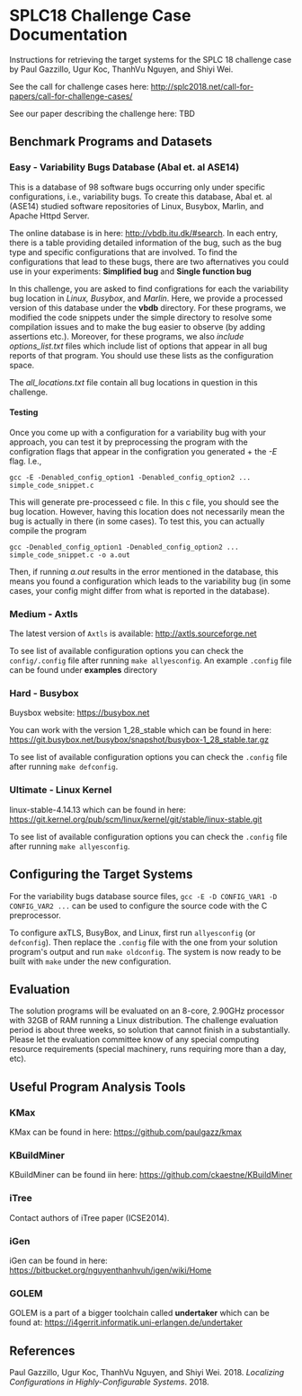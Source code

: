# SPLC18 Challenge Case Documentation

Instructions for retrieving the target systems for the SPLC 18 challenge case by Paul Gazzillo, Ugur Koc, ThanhVu Nguyen, and Shiyi Wei.

See the call for challenge cases here: http://splc2018.net/call-for-papers/call-for-challenge-cases/

See our paper describing the challenge here: TBD

## Benchmark Programs and Datasets

### Easy - Variability Bugs Database (Abal et. al ASE14)
This is a database of 98 software bugs occurring only under specific configurations, i.e., variability bugs. To create this database, Abal et. al (ASE14) studied software repositories of Linux, Busybox, Marlin, and Apache Httpd Server.

The online database is in here: http://vbdb.itu.dk/#search. In each entry, there is a table providing detailed information of the bug, such as the bug type and specific configurations that are involved. To find the configurations that lead to these bugs, there are two afternatives you could use in your experiments: **Simplified bug** and **Single function bug**

In this challenge, you are asked to find configrations for each the variability bug location in *Linux, Busybox*, and *Marlin*. Here, we provide a processed version of this database under the **vbdb** directory. For these programs, we modified the code snippets under the simple directory to resolve some compilation issues and to make the bug easier to observe (by adding assertions etc.). Moreover, for these programs, we also *include options_list.txt* files which include list of options that appear in all bug reports of that program. You should use these lists as the configuration space.

The *all_locations.txt* file contain all bug locations in question in this challenge.

#### Testing

Once you come up with a configuration for a variability bug with your approach, you can test it by preprocessing  the program with the configration flags that appear in the configration you generated + the *-E* flag. I.e.,

`gcc -E -Denabled_config_option1 -Denabled_config_option2 ... simple_code_snippet.c`

This will generate pre-processeed c file. In this c file, you should see the bug location. However, having this location does not necessarily mean the bug is actually in there (in some cases). To test this, you can actually compile the program

`gcc -Denabled_config_option1 -Denabled_config_option2 ... simple_code_snippet.c -o a.out`

Then, if running *a.out* results in the error mentioned in the database, this means you found a configuration which leads to the variability bug (in some cases, your config might differ from what is reported in the database).

### Medium - Axtls
The latest version of `Axtls` is available: http://axtls.sourceforge.net

To see list of available configuration options you can check the `config/.config` file after running `make allyesconfig`. An example `.config` file can be found under **examples** directory

### Hard - Busybox
Buysbox website: https://busybox.net

You can work with the version 1_28_stable which can be found in here: https://git.busybox.net/busybox/snapshot/busybox-1_28_stable.tar.gz

To see list of available configuration options you can check the `.config` file after running `make defconfig`.

### Ultimate - Linux Kernel
linux-stable-4.14.13 which can be found in here: https://git.kernel.org/pub/scm/linux/kernel/git/stable/linux-stable.git

To see list of available configuration options you can check the `.config` file after running `make allyesconfig`.


## Configuring the Target Systems

For the variability bugs database source files, `gcc -E -D CONFIG_VAR1 -D CONFIG_VAR2 ...` can be used to configure the source code with the C preprocessor.

To configure axTLS, BusyBox, and Linux, first run `allyesconfig` (or `defconfig`).  Then replace the `.config` file with the one from your solution program's output and run `make oldconfig`.  The system is now ready to be built with `make` under the new configuration.

## Evaluation

The solution programs will be evaluated on an 8-core, 2.90GHz processor with 32GB of RAM running a Linux distribution.  The challenge evaluation period is about three weeks, so solution that cannot finish in a substantially.  Please let the evaluation committee know of any special computing resource requirements (special machinery, runs requiring more than a day, etc).

## Useful Program Analysis Tools

### KMax
KMax can be found in here: https://github.com/paulgazz/kmax

### KBuildMiner
KBuildMiner can be found iin here: https://github.com/ckaestne/KBuildMiner

### iTree

Contact authors of iTree paper (ICSE2014).

### iGen
iGen can be found in here: https://bitbucket.org/nguyenthanhvuh/igen/wiki/Home

### GOLEM
GOLEM is a part of a bigger toolchain called **undertaker** which can be found at: https://i4gerrit.informatik.uni-erlangen.de/undertaker


## References
Paul Gazzillo, Ugur Koc, ThanhVu Nguyen, and Shiyi Wei. 2018. *Localizing Configurations in Highly-Configurable Systems*. 2018.
